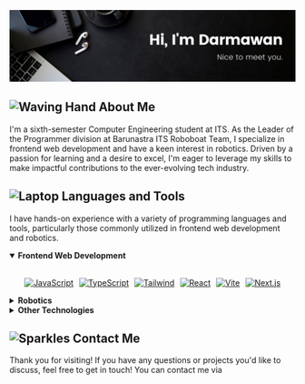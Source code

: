 ![darmawan-banner](./img/darmawan-banner.png)

<h2><img src="https://raw.githubusercontent.com/Tarikul-Islam-Anik/Telegram-Animated-Emojis/main/People/Waving%20Hand.webp" alt="Waving Hand" width="25" height="25" /> About Me</h2>
<p>I'm a sixth-semester Computer Engineering student at ITS. As the Leader of the Programmer division at Barunastra ITS Roboboat Team, I specialize in frontend web development and have a keen interest in robotics. Driven by a passion for learning and a desire to excel, I'm eager to leverage my skills to make impactful contributions to the ever-evolving tech industry.</p>

<h2><img src="https://raw.githubusercontent.com/Tarikul-Islam-Anik/Telegram-Animated-Emojis/main/Objects/Laptop.webp" alt="Laptop" width="25" height="25" /> Languages and Tools</h2>
<p>I have hands-on experience with a variety of programming languages and tools, particularly those commonly utilized in frontend web development and robotics.</p>

<details open>
<summary><b>Frontend Web Development</b></summary>
<br>
<p align="center" style="display:flex; justify-content:center; gap:10px;">
    <a href="https://www.javascript.com/"><img src="https://skillicons.dev/icons?i=js" alt="JavaScript"></a>
    <a href="https://www.typescriptlang.org/"><img src="https://skillicons.dev/icons?i=ts" alt="TypeScript"></a>
    <a href="https://tailwindcss.com/"><img src="https://skillicons.dev/icons?i=tailwind" alt="Tailwind"></a>
    <a href="https://reactjs.org/"><img src="https://skillicons.dev/icons?i=react" alt="React"></a>
    <a href="https://vitejs.dev/"><img src="https://skillicons.dev/icons?i=vite" alt="Vite"></a>
    <a href="https://nextjs.org/"><img src="https://skillicons.dev/icons?i=nextjs" alt="Next.js"></a>
</p>
</details>

<details>
<summary><b>Robotics</b></summary>
<br>
<p align="center" style="display:flex; justify-content:center; gap:10px;">
    <a href="https://en.wikipedia.org/wiki/C_(programming_language)"><img src="https://skillicons.dev/icons?i=c" alt="C"></a>
    <a href="https://en.wikipedia.org/wiki/C%2B%2B"><img src="https://skillicons.dev/icons?i=cpp" alt="C++"></a>
    <a href="https://www.python.org/"><img src="https://skillicons.dev/icons?i=py" alt="Python"></a>
    <a href="https://www.ros.org/"><img src="https://skillicons.dev/icons?i=ros" alt="ROS"></a>
    <a href="https://www.qt.io/"><img src="https://skillicons.dev/icons?i=qt" alt="Qt"></a>
    <a href="https://www.tensorflow.org/"><img src="https://skillicons.dev/icons?i=tensorflow" alt="TensorFlow"></a>
    <a href="https://www.opencv.org/"><img src="https://skillicons.dev/icons?i=opencv" alt="OpenCV"></a>
</p>
</details>

<details>
<summary><b>Other Technologies</b></summary>
<br>
<p align="center" style="display:flex; justify-content:center; gap:10px;">
    <a href="https://www.docker.com/"><img src="https://skillicons.dev/icons?i=docker" alt="Docker"></a>
    <a href="https://code.visualstudio.com/"><img src="https://skillicons.dev/icons?i=vscode" alt="VSCode"></a>
    <a href="https://firebase.google.com/"><img src="https://skillicons.dev/icons?i=firebase" alt="Firebase"></a>
    <a href="https://ubuntu.com/"><img src="https://skillicons.dev/icons?i=ubuntu" alt="Ubuntu"></a>
    <a href="https://git-scm.com/"><img src="https://skillicons.dev/icons?i=git" alt="Git"></a>
    <a href="https://github.com/"><img src="https://skillicons.dev/icons?i=github" alt="GitHub"></a>
    <a href="https://vercel.com/"><img src="https://skillicons.dev/icons?i=vercel" alt="Vercel"></a>
    <a href="https://www.figma.com/"><img src="https://skillicons.dev/icons?i=figma" alt="Figma"></a>
</p>
</details>

<h2><img src="https://raw.githubusercontent.com/Tarikul-Islam-Anik/Telegram-Animated-Emojis/main/Activity/Sparkles.webp" alt="Sparkles" width="25" height="25" /> Contact Me</h2>

<p>Thank you for visiting! If you have any questions or projects you'd like to discuss, feel free to get in touch! You can contact me via <a href="mailto:wayanagus.dr@gma
